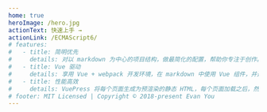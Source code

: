```yaml
---
home: true
heroImage: /hero.jpg
actionText: 快速上手 →
actionLink: /ECMAScript6/
# features:
#   - title: 简明优先
#     details: 对以 markdown 为中心的项目结构，做最简化的配置，帮助你专注于创作。
#   - title: Vue 驱动
#     details: 享用 Vue + webpack 开发环境，在 markdown 中使用 Vue 组件，并通过 Vue 开发自定义主题。
#   - title: 性能高效
#     details: VuePress 将每个页面生成为预渲染的静态 HTML，每个页面加载之后，然后作为单页面应用程序(SPA)运行。
# footer: MIT Licensed | Copyright © 2018-present Evan You
---
```

